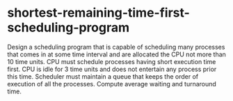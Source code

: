 # shortest-remaining-time-first-scheduling-program
 Design a scheduling program that is capable of scheduling many processes that comes in at some time interval and are allocated the CPU not more than 10 time units.
 CPU must schedule processes having short execution time first. CPU is idle for 3 time units and does not entertain any process prior this time. Scheduler must maintain
 a queue that keeps the order of execution of all the processes. Compute average waiting and turnaround time. 

